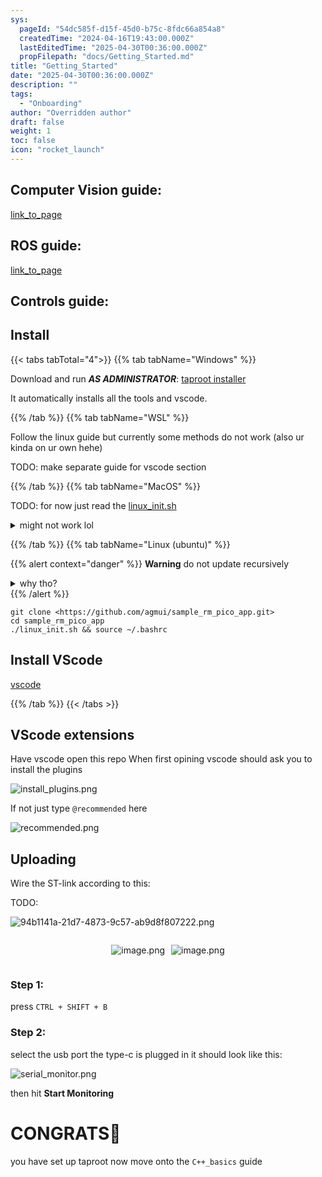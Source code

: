 ```yaml
---
sys:
  pageId: "54dc585f-d15f-45d0-b75c-8fdc66a854a8"
  createdTime: "2024-04-16T19:43:00.000Z"
  lastEditedTime: "2025-04-30T00:36:00.000Z"
  propFilepath: "docs/Getting_Started.md"
title: "Getting_Started"
date: "2025-04-30T00:36:00.000Z"
description: ""
tags:
  - "Onboarding"
author: "Overridden author"
draft: false
weight: 1
toc: false
icon: "rocket_launch"
---
```


## Computer Vision guide:

[link_to_page](86d45bc0-388b-4d26-8848-44f255f73d0e)

## ROS guide:

[link_to_page](3c76c1de-ec8f-46d6-8b0a-294005edc2d5)

## Controls guide:

## Install

{{< tabs tabTotal="4">}}
{{% tab tabName="Windows" %}}

Download and run _**AS ADMINISTRATOR**_: [taproot installer](https://github.com/Thornbots/TeachingFreshies/releases/tag/1.0)

It automatically installs all the tools and vscode.

{{% /tab %}}
{{% tab tabName="WSL" %}}

Follow the linux guide but currently some methods do not work (also ur kinda on ur own hehe)

TODO: make separate guide for vscode section

{{% /tab %}}
{{% tab tabName="MacOS" %}}

TODO: for now just read the [linux_init.sh](https://github.com/agmui/sample_rm_pico_app/blob/main/linux_init.sh)

<details>
<summary>might not work lol</summary>

`brew install libusb pkg-config`

Next install: [vscode](https://code.visualstudio.com/Download)

</details>

{{% /tab %}}
{{% tab tabName="Linux (ubuntu)" %}}

{{% alert context="danger" %}}
**Warning** do not update recursively
<details>
<summary>why tho?</summary>
There are some submodules that may go on for a while (like tinyusb) and I highly
recommend you don't need to get them.
If you want to see what submodules I update just look in `linux_init.sh`
</details>
{{% /alert %}}

```shell
git clone <https://github.com/agmui/sample_rm_pico_app.git>
cd sample_rm_pico_app
./linux_init.sh && source ~/.bashrc
```

## Install VScode

[vscode](https://code.visualstudio.com/Download)

{{% /tab %}}
{{< /tabs >}}

## VScode extensions

Have vscode open this repo
When first opining vscode should ask you to install the plugins

![install_plugins.png](https://prod-files-secure.s3.us-west-2.amazonaws.com/d518164a-d88e-44d1-a4ee-3adb3bd8bce0/89bd30f0-1825-4e77-867b-0a41ce370880/install_plugins.png?X-Amz-Algorithm=AWS4-HMAC-SHA256&X-Amz-Content-Sha256=UNSIGNED-PAYLOAD&X-Amz-Credential=ASIAZI2LB466SS65MPGD%2F20250804%2Fus-west-2%2Fs3%2Faws4_request&X-Amz-Date=20250804T030537Z&X-Amz-Expires=3600&X-Amz-Security-Token=IQoJb3JpZ2luX2VjEAEaCXVzLXdlc3QtMiJIMEYCIQDDROve40LgCsuBot3ODIgeiOaGWga%2F%2BPsU0YU%2FdE3QQwIhAMalmbHGVli1uYwMJLYySYJuEWomvwkOqqaXKlyb9bTlKv8DCDoQABoMNjM3NDIzMTgzODA1IgzBkLI344V9Cc4hhroq3ANUEplmwr18NMnQkZfhqg8pH%2FCU6RhhQ65rBzg%2FzWH7pC9VWpq4M0EmcpwFTrbEfu%2F9PBYFBw5CpgmMsTlqDTjvwan7M6BwoX252hL7qWiZADYW5nTtXgHOWFkHOF%2FT8wBbu5lhungnbW%2BTkjgv3xzI%2FEmLJVc3%2B1ltroiuqp6ZdQNz8HUTgwZrAkP7k37nFeIrvdpiUzXFkaePa%2FRbkhdFmEICh%2B8pSAtDWMOZ%2BepYwP3dGNRIfLjs%2F06lNPng9OpZkRptptM9DcExLj9IkqPxcQzbrCuBhVhisZdVHKDj9hyByYf8JhqDWaWqPkqRiw%2B9VV8n6HjgkLrYSu%2BI%2BR2Ktsxba1cTip19oVw7U09dPFvIHF%2FbkwYyxp8s6RwXXMDlUT3Gn01dl8TVBLIFiLQ07Jd9uzDYBO311FCHjMRX6m2JC7ZqUZYf7CzTMU3bNuK6%2Bb11NEUw3jQLYc56zEi0gxyaxweKHf5fJBK9st7hg1ZkECjOUB1nCR7fycQQU%2Bd5y7kuv%2By4bAxF5Cb26fGPDghvNh7EArm9vPWWGlitssdnPFdWrPv3WYP6Xoi1X1MHyBX0mbJJeSJHwIlDHZoCoF1dPOk3nOrxlyEn1wVeGWOILktmu0ytqP0eLDDx%2Fr%2FEBjqkAdl4zJPKIq7kXKK5XIXWNEAqUjZaNP9UTJbTHCwOQHf4xu2WUU%2B7UN%2BS86LEenDQr8iCrD7ytcfj%2BklOddBkP9pMSfj5UHB%2F89lJV9%2BPeeqMElXVAbT6qbXak%2F%2Bwihw6YrCjPU9bsSblx7BUcrDltE12lh8QmEBDfg1rM8lxN5We%2FOaOUYDSDjoHZVbbceOpkFszLMFeih9Etzf0ez2FLDvvJ1h8&X-Amz-Signature=17039402d6b6b53cdbd45e56dd62aa0c67eaf06f0908e5abe4d8922e18b4ea03&X-Amz-SignedHeaders=host&x-amz-checksum-mode=ENABLED&x-id=GetObject)

If not just type `@recommended` here  

![recommended.png](https://prod-files-secure.s3.us-west-2.amazonaws.com/d518164a-d88e-44d1-a4ee-3adb3bd8bce0/61e661e9-5d85-4dfc-be0d-8d2097a5e793/recommended.png?X-Amz-Algorithm=AWS4-HMAC-SHA256&X-Amz-Content-Sha256=UNSIGNED-PAYLOAD&X-Amz-Credential=ASIAZI2LB466SS65MPGD%2F20250804%2Fus-west-2%2Fs3%2Faws4_request&X-Amz-Date=20250804T030537Z&X-Amz-Expires=3600&X-Amz-Security-Token=IQoJb3JpZ2luX2VjEAEaCXVzLXdlc3QtMiJIMEYCIQDDROve40LgCsuBot3ODIgeiOaGWga%2F%2BPsU0YU%2FdE3QQwIhAMalmbHGVli1uYwMJLYySYJuEWomvwkOqqaXKlyb9bTlKv8DCDoQABoMNjM3NDIzMTgzODA1IgzBkLI344V9Cc4hhroq3ANUEplmwr18NMnQkZfhqg8pH%2FCU6RhhQ65rBzg%2FzWH7pC9VWpq4M0EmcpwFTrbEfu%2F9PBYFBw5CpgmMsTlqDTjvwan7M6BwoX252hL7qWiZADYW5nTtXgHOWFkHOF%2FT8wBbu5lhungnbW%2BTkjgv3xzI%2FEmLJVc3%2B1ltroiuqp6ZdQNz8HUTgwZrAkP7k37nFeIrvdpiUzXFkaePa%2FRbkhdFmEICh%2B8pSAtDWMOZ%2BepYwP3dGNRIfLjs%2F06lNPng9OpZkRptptM9DcExLj9IkqPxcQzbrCuBhVhisZdVHKDj9hyByYf8JhqDWaWqPkqRiw%2B9VV8n6HjgkLrYSu%2BI%2BR2Ktsxba1cTip19oVw7U09dPFvIHF%2FbkwYyxp8s6RwXXMDlUT3Gn01dl8TVBLIFiLQ07Jd9uzDYBO311FCHjMRX6m2JC7ZqUZYf7CzTMU3bNuK6%2Bb11NEUw3jQLYc56zEi0gxyaxweKHf5fJBK9st7hg1ZkECjOUB1nCR7fycQQU%2Bd5y7kuv%2By4bAxF5Cb26fGPDghvNh7EArm9vPWWGlitssdnPFdWrPv3WYP6Xoi1X1MHyBX0mbJJeSJHwIlDHZoCoF1dPOk3nOrxlyEn1wVeGWOILktmu0ytqP0eLDDx%2Fr%2FEBjqkAdl4zJPKIq7kXKK5XIXWNEAqUjZaNP9UTJbTHCwOQHf4xu2WUU%2B7UN%2BS86LEenDQr8iCrD7ytcfj%2BklOddBkP9pMSfj5UHB%2F89lJV9%2BPeeqMElXVAbT6qbXak%2F%2Bwihw6YrCjPU9bsSblx7BUcrDltE12lh8QmEBDfg1rM8lxN5We%2FOaOUYDSDjoHZVbbceOpkFszLMFeih9Etzf0ez2FLDvvJ1h8&X-Amz-Signature=91727f9b1e42d370b856b5436448c9f8d4f783a759d182554fa4b0a89d605cc3&X-Amz-SignedHeaders=host&x-amz-checksum-mode=ENABLED&x-id=GetObject)

## Uploading

Wire the ST-link according to this:

TODO:

![94b1141a-21d7-4873-9c57-ab9d8f807222.png](https://prod-files-secure.s3.us-west-2.amazonaws.com/d518164a-d88e-44d1-a4ee-3adb3bd8bce0/e5fad17d-ab82-4300-9f4c-505ab4b1202c/94b1141a-21d7-4873-9c57-ab9d8f807222.png?X-Amz-Algorithm=AWS4-HMAC-SHA256&X-Amz-Content-Sha256=UNSIGNED-PAYLOAD&X-Amz-Credential=ASIAZI2LB466SS65MPGD%2F20250804%2Fus-west-2%2Fs3%2Faws4_request&X-Amz-Date=20250804T030537Z&X-Amz-Expires=3600&X-Amz-Security-Token=IQoJb3JpZ2luX2VjEAEaCXVzLXdlc3QtMiJIMEYCIQDDROve40LgCsuBot3ODIgeiOaGWga%2F%2BPsU0YU%2FdE3QQwIhAMalmbHGVli1uYwMJLYySYJuEWomvwkOqqaXKlyb9bTlKv8DCDoQABoMNjM3NDIzMTgzODA1IgzBkLI344V9Cc4hhroq3ANUEplmwr18NMnQkZfhqg8pH%2FCU6RhhQ65rBzg%2FzWH7pC9VWpq4M0EmcpwFTrbEfu%2F9PBYFBw5CpgmMsTlqDTjvwan7M6BwoX252hL7qWiZADYW5nTtXgHOWFkHOF%2FT8wBbu5lhungnbW%2BTkjgv3xzI%2FEmLJVc3%2B1ltroiuqp6ZdQNz8HUTgwZrAkP7k37nFeIrvdpiUzXFkaePa%2FRbkhdFmEICh%2B8pSAtDWMOZ%2BepYwP3dGNRIfLjs%2F06lNPng9OpZkRptptM9DcExLj9IkqPxcQzbrCuBhVhisZdVHKDj9hyByYf8JhqDWaWqPkqRiw%2B9VV8n6HjgkLrYSu%2BI%2BR2Ktsxba1cTip19oVw7U09dPFvIHF%2FbkwYyxp8s6RwXXMDlUT3Gn01dl8TVBLIFiLQ07Jd9uzDYBO311FCHjMRX6m2JC7ZqUZYf7CzTMU3bNuK6%2Bb11NEUw3jQLYc56zEi0gxyaxweKHf5fJBK9st7hg1ZkECjOUB1nCR7fycQQU%2Bd5y7kuv%2By4bAxF5Cb26fGPDghvNh7EArm9vPWWGlitssdnPFdWrPv3WYP6Xoi1X1MHyBX0mbJJeSJHwIlDHZoCoF1dPOk3nOrxlyEn1wVeGWOILktmu0ytqP0eLDDx%2Fr%2FEBjqkAdl4zJPKIq7kXKK5XIXWNEAqUjZaNP9UTJbTHCwOQHf4xu2WUU%2B7UN%2BS86LEenDQr8iCrD7ytcfj%2BklOddBkP9pMSfj5UHB%2F89lJV9%2BPeeqMElXVAbT6qbXak%2F%2Bwihw6YrCjPU9bsSblx7BUcrDltE12lh8QmEBDfg1rM8lxN5We%2FOaOUYDSDjoHZVbbceOpkFszLMFeih9Etzf0ez2FLDvvJ1h8&X-Amz-Signature=b94ad5e655219b374bb242cdf88b045d19c6dba9488d833fb75fcbdd309a0e96&X-Amz-SignedHeaders=host&x-amz-checksum-mode=ENABLED&x-id=GetObject)

<div style="display: flex;flex-direction: row; column-gap:10px; max-width: 630px;justify-content: center;">
<div>

![image.png](https://prod-files-secure.s3.us-west-2.amazonaws.com/d518164a-d88e-44d1-a4ee-3adb3bd8bce0/210ecb78-1116-4d7b-b9b7-2292f66fa2c2/image.png?X-Amz-Algorithm=AWS4-HMAC-SHA256&X-Amz-Content-Sha256=UNSIGNED-PAYLOAD&X-Amz-Credential=ASIAZI2LB46636PVGYQN%2F20250804%2Fus-west-2%2Fs3%2Faws4_request&X-Amz-Date=20250804T030540Z&X-Amz-Expires=3600&X-Amz-Security-Token=IQoJb3JpZ2luX2VjEAMaCXVzLXdlc3QtMiJHMEUCIHhEMLTekuq0LfCnzwEITF0G%2BJinVcL19HExfFr3%2B9QWAiEAoqAihZgLgNKMZD7LiojI1rqt%2B%2F5eHMHLr%2BX10nhs3ckq%2FwMIPBAAGgw2Mzc0MjMxODM4MDUiDPMkI9KJ9s3Ul%2B8amCrcAyblY5emO%2B301SXa9zcnHE0DDXEwTopOvu0zNgAH20qxvm1d1dfNccanLFLeIE5Nzw493XPvBWZdUJaFzcTZWIQ0aQVrfbtIsj%2BZuug2p2ZBq5ofzIf0i2zwMvCD3ifm7UxM3VfOkoMprUN%2F7sTBVu2OnsuHH3zyM4QtKBxPl6dXwJ3iD46RRYxm3iz0U7JxMi%2BHYjbSJWtYj8G%2FQ8YWRLAcqLM3F2z%2FMkH7RkV3%2BYSeq8noXt%2BR%2FwE6CcNM5upCn%2BG4nLVgT%2BobVr52ybKLeauyUdINrYuSz2mK4%2Fh992GDfgYlsKlqU4hWDAvHoVpMUtZCp3sIQMyNjFs%2BRmmN0hG51Pwfpu%2BFGp1Uxpqjzwf9omQPuooutKVkjIKVkRrx9sJ0ObT7FxvejBjRBfl%2FVhKMu5jq0uCiw%2BR4eR83cUi6ie%2FdSwIerC8P9DUWKeoqElVN1kSYOMKMOW7BM9DhV6EXYiVg4PQ3D9dywPgKxMNFJLLj24s5EaxMRUxWMNrmLU1ep%2B9VM8XoA8XpID5RfLr5m1ckt%2F4Rjh3JFevFLZ1gEM%2Bvow6QpBFJZ5BN75sEuZmiIFzpiZh7fwDsw%2BjaAs6Rqn%2BWFdM%2Fm29E1vh0Ki%2B7%2BaGNCPj%2Fu27x7GRAMMjFwMQGOqUBeUhYyXwnklUH%2FjtC9mjjRRj9vCywqpgy0Cx%2FW0VXuxpUg253H1NOiT%2Bo7ILOYfS%2FhTW2AAuEyUTjibf%2BsAB3qjQCY3IeYeBB%2FewlKEZectmJlVeqFzv2oh%2FPjNKAO9V95J563GoOtXeg%2Fhbsh6tC%2BUlzRm3lJzcnvtgVR587Rt3MUQnAcdSOuVGRNNvZqLnwQQT5lueZ6KIBEVHiEXp58AyOVolO&X-Amz-Signature=4d53391b7b6413cd9495c47d56a1141e4a8e4e89174b25afc0f9c0dedcd28f06&X-Amz-SignedHeaders=host&x-amz-checksum-mode=ENABLED&x-id=GetObject)

</div>
<div>

![image.png](https://prod-files-secure.s3.us-west-2.amazonaws.com/d518164a-d88e-44d1-a4ee-3adb3bd8bce0/33a0fd0f-8ca6-4a86-8e09-26e95ded1fff/image.png?X-Amz-Algorithm=AWS4-HMAC-SHA256&X-Amz-Content-Sha256=UNSIGNED-PAYLOAD&X-Amz-Credential=ASIAZI2LB466TFE332PH%2F20250804%2Fus-west-2%2Fs3%2Faws4_request&X-Amz-Date=20250804T030541Z&X-Amz-Expires=3600&X-Amz-Security-Token=IQoJb3JpZ2luX2VjEAMaCXVzLXdlc3QtMiJGMEQCIHYtpRKA432I0TKuF1qZYTmkOWN0WhUDtiP3WgIf1GKUAiBsLUJhSWIJagFStd6Tw3NW69buFn1PpN6yCXfFzzK3TSr%2FAwg8EAAaDDYzNzQyMzE4MzgwNSIMaP49q%2FaYPZylciHQKtwDIoKqD1nbhyefVCv53chdi3yl4ts5v5d9CYh3iV8rL89mHdQthZcZAFvs3kgXmm8WX4eVBHdcvgn7pJtRIm4LJlkGMImggxiV9xwi6VIpEoI2tUiObYtDI5ec6f3%2BZ7Fe42YH46aad%2BICAFf32QXROa%2Fo7apBONmFdOmxH8CCfq6JRiakQFpYqJqdzde5Fi5flQVlk%2F%2BSx3pZEKQCqJejQ4WhWZpIn2bICayPtDIILguz2Gzgs6B%2BZIbEROADlSn2P3dg2tDKNLCln5JtCe8qa2hXygtB225zOk1HW0Hz%2Fsr2KDjlkNQ%2BBX24tNLyRjTweewwY3B1GWtsbGtVLfcqXist1RkhM474pjUFthdhFyqEusNYreLzmLEyxE1Y%2FYHWVq0kaJXINB3XrLdE%2FzVyAfpoDcKPrbTSgxebfYeU8ISuAph4KYJFk7wblzm%2BKzZbX7B4Ftcdq07eWrUJz%2FKVUyR%2FX5ncp9WjlJaWBZ2oSUofBEY%2BctjfWZBN7XufMtkzdvMLy1EG9QL%2BAQ%2B7y0Ur8YSU%2FrZ7eA6t%2FWNwlExRTn%2B%2F%2F%2BxLn7d4Cut7pRgFIQaMB3wwC9zViJLe6%2F%2BBXBjyHMDvSv8afzFr9%2BLRLbLdI%2BFBGVTsR7fKlbWv%2BW0w78XAxAY6pgHtUnhBzt6QiJyhbfU%2BBqav39oJsmBqmYvAfsQL2JN5w19lrW9VZWnegYuJ9kq4cMqghs1UkRS%2F%2BkC15FHlZpOeeC%2BrVk3LVv81Es3HZ8fUtbtAqvoBn1BeGLvQVQ65hwCcqkKqPWM4ErGpuYyrKxDmSqc%2Fd2ltSymGfEz8ixiov7hGxnX1DmtGvNdSwhEyLSJjFBWG0lgbRRVjd9GCSdPFn%2BGXcEe7&X-Amz-Signature=cf40c809eb0965e789f473dc42cfebc4ad8152d049d6c8f8bb7d1124fc9ac5f1&X-Amz-SignedHeaders=host&x-amz-checksum-mode=ENABLED&x-id=GetObject)

</div>
</div>

### Step 1:

press `CTRL + SHIFT + B`

### Step 2:

select the usb port the type-c is plugged in it should look like this:

![serial_monitor.png](https://prod-files-secure.s3.us-west-2.amazonaws.com/d518164a-d88e-44d1-a4ee-3adb3bd8bce0/f03f4774-05d4-4393-b6a0-d5efb6d315ab/serial_monitor.png?X-Amz-Algorithm=AWS4-HMAC-SHA256&X-Amz-Content-Sha256=UNSIGNED-PAYLOAD&X-Amz-Credential=ASIAZI2LB466SS65MPGD%2F20250804%2Fus-west-2%2Fs3%2Faws4_request&X-Amz-Date=20250804T030537Z&X-Amz-Expires=3600&X-Amz-Security-Token=IQoJb3JpZ2luX2VjEAEaCXVzLXdlc3QtMiJIMEYCIQDDROve40LgCsuBot3ODIgeiOaGWga%2F%2BPsU0YU%2FdE3QQwIhAMalmbHGVli1uYwMJLYySYJuEWomvwkOqqaXKlyb9bTlKv8DCDoQABoMNjM3NDIzMTgzODA1IgzBkLI344V9Cc4hhroq3ANUEplmwr18NMnQkZfhqg8pH%2FCU6RhhQ65rBzg%2FzWH7pC9VWpq4M0EmcpwFTrbEfu%2F9PBYFBw5CpgmMsTlqDTjvwan7M6BwoX252hL7qWiZADYW5nTtXgHOWFkHOF%2FT8wBbu5lhungnbW%2BTkjgv3xzI%2FEmLJVc3%2B1ltroiuqp6ZdQNz8HUTgwZrAkP7k37nFeIrvdpiUzXFkaePa%2FRbkhdFmEICh%2B8pSAtDWMOZ%2BepYwP3dGNRIfLjs%2F06lNPng9OpZkRptptM9DcExLj9IkqPxcQzbrCuBhVhisZdVHKDj9hyByYf8JhqDWaWqPkqRiw%2B9VV8n6HjgkLrYSu%2BI%2BR2Ktsxba1cTip19oVw7U09dPFvIHF%2FbkwYyxp8s6RwXXMDlUT3Gn01dl8TVBLIFiLQ07Jd9uzDYBO311FCHjMRX6m2JC7ZqUZYf7CzTMU3bNuK6%2Bb11NEUw3jQLYc56zEi0gxyaxweKHf5fJBK9st7hg1ZkECjOUB1nCR7fycQQU%2Bd5y7kuv%2By4bAxF5Cb26fGPDghvNh7EArm9vPWWGlitssdnPFdWrPv3WYP6Xoi1X1MHyBX0mbJJeSJHwIlDHZoCoF1dPOk3nOrxlyEn1wVeGWOILktmu0ytqP0eLDDx%2Fr%2FEBjqkAdl4zJPKIq7kXKK5XIXWNEAqUjZaNP9UTJbTHCwOQHf4xu2WUU%2B7UN%2BS86LEenDQr8iCrD7ytcfj%2BklOddBkP9pMSfj5UHB%2F89lJV9%2BPeeqMElXVAbT6qbXak%2F%2Bwihw6YrCjPU9bsSblx7BUcrDltE12lh8QmEBDfg1rM8lxN5We%2FOaOUYDSDjoHZVbbceOpkFszLMFeih9Etzf0ez2FLDvvJ1h8&X-Amz-Signature=f1e49323d600c90d890e9e6f776712d76edbd486fa26bf88fe07518ae7a17e1b&X-Amz-SignedHeaders=host&x-amz-checksum-mode=ENABLED&x-id=GetObject)

then hit **Start Monitoring**

# CONGRATS🎉

you have set up taproot now move onto the `C++_basics` guide
